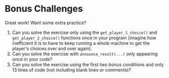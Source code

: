 # Bonus Challenges

Great work! Want some extra practice?

1. Can you solve the exercise only using the `get_player_1_choice()` and `get_player_2_choice()` functions once in your program (imagine how inefficient it is to have to keep running a whole machine to get the player's choices over and over again).
2. Can you solve the exercise with `announce_result(...)` only appearing once in your code?
3. Can you solve the exercise using the first two bonus conditions and only 13 lines of code (not including blank lines or comments)?

